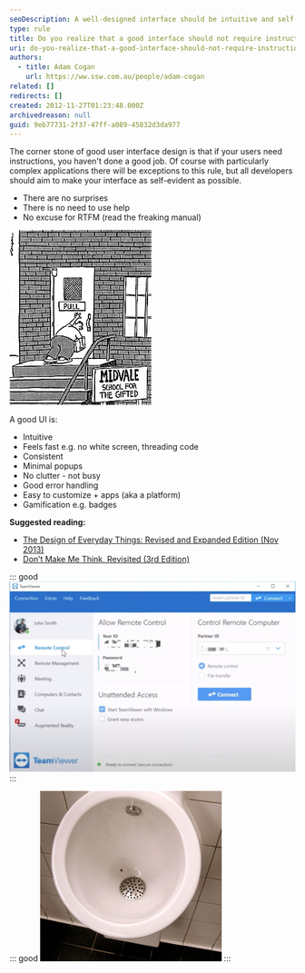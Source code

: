 ```yaml
---
seoDescription: A well-designed interface should be intuitive and self-explanent, eliminating the need for instructions.
type: rule
title: Do you realize that a good interface should not require instructions?
uri: do-you-realize-that-a-good-interface-should-not-require-instructions
authors:
  - title: Adam Cogan
    url: https://ww.ssw.com.au/people/adam-cogan
related: []
redirects: []
created: 2012-11-27T01:23:48.000Z
archivedreason: null
guid: 9eb77731-2f37-47ff-a089-45832d3da977
---
```


The corner stone of good user interface design is that if your users need instructions, you haven't done a good job. Of course with particularly complex applications there will be exceptions to this rule, but all developers should aim to make your interface as self-evident as possible.

<!--endintro-->

- There are no surprises
- There is no need to use help
- No excuse for RTFM (read the freaking manual)

![Figure: A good interface does not need instructions!](../../assets/SelfEvident.gif)

A good UI is:

- Intuitive
- Feels fast e.g. no white screen, threading code
- Consistent
- Minimal popups
- No clutter - not busy
- Good error handling
- Easy to customize + apps (aka a platform)
- Gamification e.g. badges

**Suggested reading:**

- [The Design of Everyday Things: Revised and Expanded Edition (Nov 2013)](https://www.amazon.com/Design-Everyday-Things-Revised-Expanded/dp/0465050654)
- [Don’t Make Me Think, Revisited (3rd Edition)](https://www.amazon.com/Dont-Make-Think-Revisited-Usability/dp/0321965515)

::: good
![Figure: Good example - Teamviewer's interface requires very little explanation](teamviewer-interface.jpeg)
:::

::: good
![Figure: Good example - See the fly? (an example of excellent usability) Dutch manufacturers realized that a fly painted on the urinal became a "target" for men using the facility. And the fly is positioned in precisely the right place for minimal spillage or splash back. Clever people those Dutch!](../../assets/FlyInUrinal.jpg)
:::
